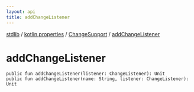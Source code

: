 ```yaml
---
layout: api
title: addChangeListener
---
```

[stdlib](../../index.html) / [kotlin.properties](../index.html) / [ChangeSupport](index.html) / [addChangeListener](addChangeListener.html)

# addChangeListener

```
public fun addChangeListener(listener: ChangeListener): Unit
public fun addChangeListener(name: String, listener: ChangeListener): Unit
```
